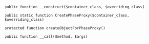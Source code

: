     public function __construct($container_class, $overriding_class)

    public static function CreatePhaseProxy($container_class, $overriding_class)

    protected function createObjectForPhaseProxy()

    public function __call($method, $args)

